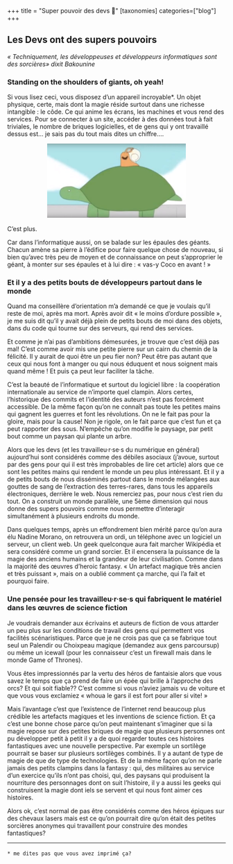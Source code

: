 +++
title = "Super pouvoir des devs 🦸"
[taxonomies]
categories=["blog"]
+++

## Les Devs ont des supers pouvoirs

_« Techniquement, les développeuses et développeurs informatiques sont des sorcières» dixit Bakounine_

### Standing on the shoulders of giants, oh yeah!

<!-- more -->

Si vous lisez ceci, vous disposez d’un appareil incroyable\*. Un objet physique, certe, mais dont la magie réside surtout dans une richesse intangible : le côde. Ce qui anime les écrans, les machines et vous rend des services. Pour se connecter à un site, accéder à des données tout à fait triviales, le nombre de briques logicielles, et de gens qui y ont travaillé dessus est… je sais pas du tout mais dites un chiffre.…

<!-- ![](/assets/weeeee.png) { width: 200px; } -->
<p align="center">
    <img alt="weeeeee" src="/images/weeeee.png" width="320">
</p>

C’est plus.

Car dans l’informatique aussi, on se balade sur les épaules des géants. Chacun amène sa pierre à l’édifice pour faire quelque chose de nouveau, si bien qu’avec très peu de moyen et de connaissance on peut s’approprier le géant, à monter sur ses épaules et à lui dire : « vas-y Coco en avant ! »

### Et il y a des petits bouts de développeurs partout dans le monde

Quand ma conseillère d’orientation m’a demandé ce que je voulais qu’il reste de moi, après ma mort. Après avoir dit « le moins d’ordure possible », je me suis dit qu’il y avait déjà plein de petits bouts de moi dans des objets, dans du code qui tourne sur des serveurs, qui rend des services.

Et comme je n’ai pas d’ambitions démesurées, je trouve que c’est déjà pas mal! C’est comme avoir mis une petite pierre sur un cairn du chemin de la félicité. Il y aurait de quoi être un peu fier non? Peut être pas autant que ceux qui nous font à manger ou qui nous éduquent et nous soignent mais quand même ! Et puis ça peut leur faciliter la tâche.

C’est la beauté de l’informatique et surtout du logiciel libre : la coopération internationale au service de n’importe quel clampin. Alors certes, l’historique des commits et l’identité des auteurs n’est pas forcément accessible. De la même façon qu’on ne connaît pas toute les petites mains qui gagnent les guerres et font les révolutions. On ne le fait pas pour la gloire, mais pour la cause! Non je rigole, on le fait parce que c’est fun et ça peut rapporter des sous. N’empêche qu’on modifie le paysage, par petit bout comme un paysan qui plante un arbre.

Alors que les devs (et les travailleu·r·se·s du numérique en général) aujourd’hui sont considérés comme des débiles asociaux (j’avoue, surtout par des gens pour qui il est très improbables de lire cet article) alors que ce sont les petites mains qui rendent le monde un peu plus intéressant. Et il y a de petits bouts de nous disséminés partout dans le monde mélangées aux gouttes de sang de l’extraction des terres-rares, dans tous les appareils électroniques, derrière le web.
Nous remerciez pas, pour nous c’est rien du tout. On a construit un monde parallèle, une 5ème dimension qui nous donne des supers pouvoirs comme nous permettre d’interagir simultanément à plusieurs endroits du monde.

Dans quelques temps, après un effondrement bien mérité parce qu’on aura élu Nadine Morano, on retrouvera un ordi, un téléphone avec un logiciel un serveur, un client web. Un geek quelconque aura fait marcher Wikipédia et sera considéré comme un grand sorcier. Et il encensera la puissance de la magie des anciens humains et la grandeur de leur civilisation.
Comme dans la majorité des œuvres d’heroic fantasy. « Un artefact magique très ancien et très puissant », mais on a oublié comment ça marche, qui l’a fait et pourquoi faire.

### Une pensée pour les travailleu·r·se·s qui fabriquent le matériel dans les œuvres de science fiction

Je voudrais demander aux écrivains et auteurs de fiction de vous attarder un peu plus sur les conditions de travail des gens qui permettent vos facilités scénaristiques.
Parce que je ne crois pas que ça se fabrique tout seul un Palendir ou Choixpeau magique (demandez aux gens parcoursup) ou même un icewall (pour les connaisseur c’est un firewall mais dans le monde Game of Thrones).

Vous êtes impressionnés par la vertu des héros de fantaisie alors que vous savez le temps que ça prend de faire un épée qui brille à l’approche des orcs? Et qui soit fiable?? C’est comme si vous n’aviez jamais vu de voiture et que vous vous exclamiez « whoua le gars il est fort pour aller si vite! »

Mais l’avantage c’est que l’existence de l’internet rend beaucoup plus crédible les artefacts magiques et les inventions de science fiction. Et ça c’est une bonne chose parce qu’on peut maintenant s’imaginer que si la magie repose sur des petites briques de magie que plusieurs personnes ont pu développer petit à petit il y a de quoi regarder toutes ces histoires fantastiques avec une nouvelle perspective. Par exemple un sortilège pourrait se baser sur plusieurs sortilèges combinés. Il y a autant de type de magie de que de type de technologies. Et de la même façon qu’on ne parle jamais des petits clampins dans la fantasy : qui, des militaires au service d’un exercice qu’ils n’ont pas choisi, qui, des paysans qui produisent la nourriture des personnages dont on suit l’histoire, il y a aussi les geeks qui construisent la magie dont iels se servent et qui nous font aimer ces histoires.

Alors ok, c’est normal de pas être considérés comme des héros épiques sur des chevaux lasers mais est ce qu’on pourrait dire qu’on était des petites sorcières anonymes qui travaillent pour construire des mondes fantastiques?

---

`* me dites pas que vous avez imprimé ça?`
